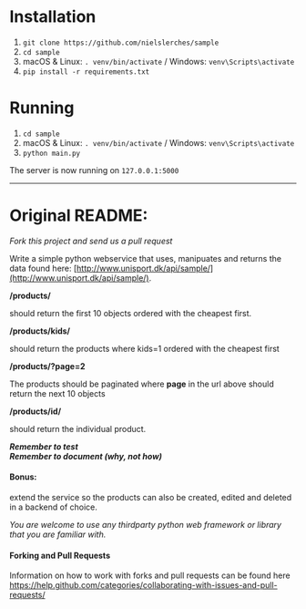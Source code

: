 # Installation
1. `git clone https://github.com/nielslerches/sample`
2. `cd sample`
3. macOS & Linux: `. venv/bin/activate` / Windows: `venv\Scripts\activate`
4. `pip install -r requirements.txt`

# Running
1. `cd sample`
2. macOS & Linux: `. venv/bin/activate` / Windows: `venv\Scripts\activate`
3. `python main.py`

The server is now running on `127.0.0.1:5000`

---
# Original README:

_Fork this project and send us a pull request_

Write a simple python webservice that uses, manipuates and returns the data found here: [http://www.unisport.dk/api/sample/](http://www.unisport.dk/api/sample/).


**/products/**  


should return the first 10 objects ordered with the cheapest first.
 
**/products/kids/**
 
should return the products where kids=1 ordered with the cheapest first

**/products/?page=2**
 
 The products should be paginated where **page** in the url above should return the next 10 objects  

 **/products/id/**
 
should return the individual product.


 
**_Remember to test_**   
**_Remember to document (why, not how)_**

#### Bonus:
 extend the service so the products can also be created, edited and deleted in a backend of choice.


_You are welcome to use any thirdparty python web framework or library that you are familiar with._  

#### Forking and Pull Requests
Information on how to work with forks and pull requests can be found here https://help.github.com/categories/collaborating-with-issues-and-pull-requests/
